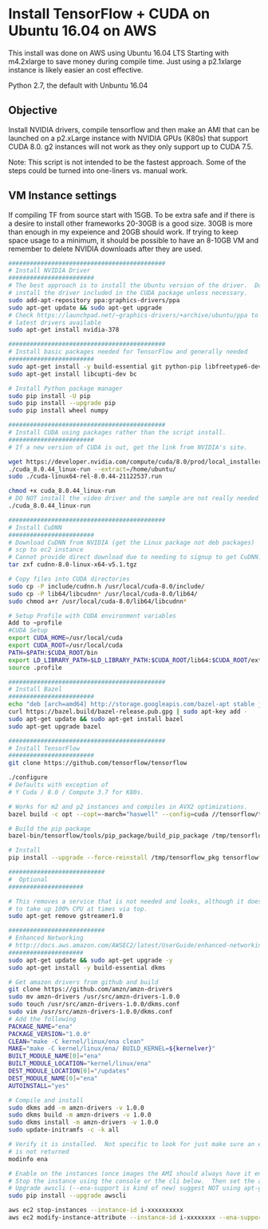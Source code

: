 # Install TensorFlow + CUDA on Ubuntu 16.04 on AWS
This install was done on AWS using Ubuntu 16.04 LTS Starting with m4.2xlarge to
save money during compile time.  Just using a p2.1xlarge instance is likely
easier an cost effective.  

Python 2.7, the default with Unbuntu 16.04

## Objective
Install NVIDIA drivers, compile tensorflow and then make an AMI that can be
launched on a p2.xLarge instance with NVIDIA GPUs (K80s) that support CUDA 8.0.
g2 instances will not work as they only support up to CUDA 7.5.

Note: This script is not intended to be the fastest approach. Some of the
steps could be turned into one-liners vs. manual work.

## VM Instance settings
If compiling TF from source start with 15GB.  To be extra safe and if there is
a desire to install other frameworks 20-30GB is a good size.  30GB is more than
enough in my expeience and 20GB should work.  If trying to keep space usage to a
minimum, it should be possible to have an 8-10GB VM and remember to delete
NVIDIA downloads after they are used.


```bash
############################################
# Install NVIDIA Driver
########################
# The best approach is to install the Ubuntu version of the driver.  Do not
# install the driver included in the CUDA package unless necessary.  
sudo add-apt-repository ppa:graphics-drivers/ppa
sudo apt-get update && sudo apt-get upgrade
# Check https://launchpad.net/~graphics-drivers/+archive/ubuntu/ppa to see the
# latest drivers available
sudo apt-get install nvidia-378

############################################
# Install basic packages needed for TensorFlow and generally needed
########################
sudo apt-get install -y build-essential git python-pip libfreetype6-dev libxft-dev libncurses-dev libopenblas-dev gfortran python-matplotlib libblas-dev liblapack-dev libatlas-base-dev python-dev python-pydot linux-headers-generic linux-image-extra-virtual unzip python-numpy swig python-pandas python-sklearn unzip wget pkg-config zip g++ zlib1g-dev libcurl3-dev
sudo apt-get install libcupti-dev bc

# Install Python package manager
sudo pip install -U pip
sudo pip install --upgrade pip
sudo pip install wheel numpy

############################################
# Install CUDA using packages rather than the script install.
########################
# If a new version of CUDA is out, get the link from NVIDIA's site.

wget https://developer.nvidia.com/compute/cuda/8.0/prod/local_installers/cuda_8.0.44_linux-run
./cuda_8.0.44_linux-run --extract=/home/ubuntu/
sudo ./cuda-linux64-rel-8.0.44-21122537.run

chmod +x cuda_8.0.44_linux-run
# DO NOT install the video driver and the sample are not really needed
./cuda_8.0.44_linux-run

############################################
# Install CuDNN
########################
# Download CuDNN from NVIDIA (get the Linux package not deb packages)
# scp to ec2 instance
# Cannot provide direct download due to needing to signup to get CuDNN.
tar zxf cudnn-8.0-linux-x64-v5.1.tgz

# Copy files into CUDA directories
sudo cp -P include/cudnn.h /usr/local/cuda-8.0/include/
sudo cp -P lib64/libcudnn* /usr/local/cuda-8.0/lib64/
sudo chmod a+r /usr/local/cuda-8.0/lib64/libcudnn*

# Setup Profile with CUDA environment variables
Add to ~profile
#CUDA Setup
export CUDA_HOME=/usr/local/cuda
export CUDA_ROOT=/usr/local/cuda
PATH=$PATH:$CUDA_ROOT/bin
export LD_LIBRARY_PATH=$LD_LIBRARY_PATH:$CUDA_ROOT/lib64:$CUDA_ROOT/extras/CUPTI/lib64
source .profile

############################################
# Install Bazel
########################
echo "deb [arch=amd64] http://storage.googleapis.com/bazel-apt stable jdk1.8" | sudo tee /etc/apt/sources.list.d/bazel.list
curl https://bazel.build/bazel-release.pub.gpg | sudo apt-key add -
sudo apt-get update && sudo apt-get install bazel
sudo apt-get upgrade bazel

############################################
# Install TensorFlow
########################
git clone https://github.com/tensorflow/tensorflow

./configure
# Defaults with exception of
# Y Cuda / 8.0 / Compute 3.7 for K80s.

# Works for m2 and p2 instances and compiles in AVX2 optimizations.
bazel build -c opt --copt=-march="haswell" --config=cuda //tensorflow/tools/pip_package:build_pip_package

# Build the pip package
bazel-bin/tensorflow/tools/pip_package/build_pip_package /tmp/tensorflow_pkg

# Install
pip install --upgrade --force-reinstall /tmp/tensorflow_pkg tensorflow*

###########################
#  Optional
#####################

# This removes a service that is not needed and looks, although it does not,
# to take up 100% CPU at times via top.
sudo apt-get remove gstreamer1.0

###########################
# Enhanced Networking
# http://docs.aws.amazon.com/AWSEC2/latest/UserGuide/enhanced-networking-ena.html#enhanced-networking-ena-ubuntu
#####################
sudo apt-get update && sudo apt-get upgrade -y
sudo apt-get install -y build-essential dkms

# Get amazon drivers from github and build
git clone https://github.com/amzn/amzn-drivers
sudo mv amzn-drivers /usr/src/amzn-drivers-1.0.0
sudo touch /usr/src/amzn-drivers-1.0.0/dkms.conf
sudo vim /usr/src/amzn-drivers-1.0.0/dkms.conf
# Add the following
PACKAGE_NAME="ena"
PACKAGE_VERSION="1.0.0"
CLEAN="make -C kernel/linux/ena clean"
MAKE="make -C kernel/linux/ena/ BUILD_KERNEL=${kernelver}"
BUILT_MODULE_NAME[0]="ena"
BUILT_MODULE_LOCATION="kernel/linux/ena"
DEST_MODULE_LOCATION[0]="/updates"
DEST_MODULE_NAME[0]="ena"
AUTOINSTALL="yes"

# Compile and install
sudo dkms add -m amzn-drivers -v 1.0.0
sudo dkms build -m amzn-drivers -v 1.0.0
sudo dkms install -m amzn-drivers -v 1.0.0
sudo update-initramfs -c -k all

# Verify it is installed.  Not specific to look for just make sure an error
# is not returned
modinfo ena

# Enable on the instances (once images the AMI should always have it enabled on startup)
# Stop the instance using the console or the cli below.  Then set the attribute and restart.
# Upgrade awscli (--ena-support is kind of new) suggest NOT using apt-get
sudo pip install --upgrade awscli

aws ec2 stop-instances --instance-id i-xxxxxxxxxx
aws ec2 modify-instance-attribute --instance-id i-xxxxxxxx --ena-support

```















